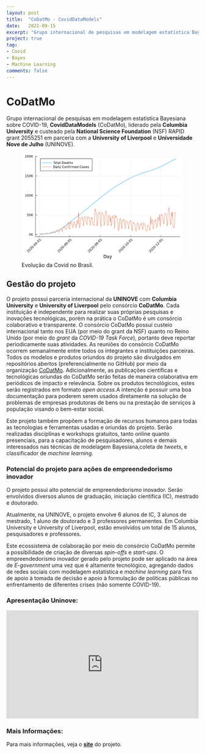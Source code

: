 ```yaml
---
layout: post
title:  "CoDatMo - CovidDataModels"
date:   2021-09-15
excerpt: "Grupo internacional de pesquisas em modelagem estatística Bayesiana sobre COVID-19."
project: true
tag:
- Covid 
- Bayes
- Machine Learning
comments: false
---
```


# CoDatMo

Grupo internacional de pesquisas em modelagem estatística Bayesiana sobre COVID-19, **CovidDataModels** (CoDatMo), liderado pela **Columbia University** e custeado pela **National Science Foundation** (NSF) RAPID grant 2055251 em parceria com a **University of Liverpool** e **Universidade Nove de Julho** (UNINOVE).

<figure>
	<img src="/assets/img/brazil_2020_codatmo.png">
	<figcaption>Evolução da Covid no Brasil.</figcaption>
</figure>


## Gestão do projeto

O projeto possui parceria internacional da **UNINOVE** com **Columbia University** e **University of Liverpool** pelo consórcio **CoDatMo**.
Cada instituição é independente para realizar suas próprias pesquisas e inovações tecnológicas, porém na prática o CoDatMo é um consórcio colaborativo e transparente. 
O consórcio CoDatMo possui custeio internacional tanto nos EUA (por meio do grant da NSF) quanto no Reino Unido (por meio do *grant* da *COVID-19 Task Force*), portanto deve reportar periodicamente suas atividades.
As reuniões do consórcio CoDatMo ocorrem semanalmente entre todos os integrantes e instituições parceiras.
Todos os modelos e produtos oriundos do projeto são divulgados em repositórios abertos (preferencialmente no GitHub) por meio da organização [CoDatMo](https://github.com/codatmo).
Adicionalmente, as publicações científicas e tecnológicas oriundas do CoDatMo serão feitas de maneira colaborativa em periódicos de impacto e relevância.
Sobre os produtos tecnológicos, estes serão registrados em formato *open access*.A intenção é possuir uma boa documentação para poderem serem usados diretamente na solução de problemas de empresas produtoras de bens ou na prestação de serviços à população visando o bem-estar social.

Este projeto também propõem a formação de recursos humanos para todas as tecnologias e ferramentas usadas e oriundas do projeto.
Serão realizadas disciplinas e workshops gratuitos, tanto online quanto presenciais, para a capacitação de pesquisadores, alunos e demais interessados nas técnicas de modelagem Bayesiana,coleta de *tweets*, e classificador de *machine learning*.

### Potencial do projeto para ações de empreendedorismo inovador

O projeto possui alto potencial de empreendedorismo inovador.
Serão envolvidos diversos alunos de graduação, iniciação científica (IC), mestrado e doutorado.

Atualmente, na UNINOVE, o projeto envolve 6 alunos de IC, 3 alunos de mestrado, 1 aluno de doutorado e 3 professores permanentes.
Em Columbia University e University of Liverpool, estão envolvidos um total de 15 alunos, pesquisadores e professores. 

Este ecossistema de colaboração por meio do consórcio CoDatMo permite a possibilidade de criação de diversas *spin-offs* e *start-ups*.
O empreendedorismo inovador gerado pelo projeto pode ser aplicado na área de *E-government* uma vez que é altamente tecnológico, agregando dados de redes sociais com modelagem estatística e *machine learning* para fins de apoio à tomada de decisão e apoio à formulação de políticas públicas no enfrentamento de diferentes crises (não somente COVID-19).

### Apresentação Uninove:

<style>.embed-container { position: relative; padding-bottom: 56.25%; height: 0; overflow: hidden; max-width: 100%; } .embed-container iframe, .embed-container object, .embed-container embed { position: absolute; top: 0; left: 0; width: 100%; height: 100%; }</style><div class='embed-container'><iframe src='https://www.youtube.com/embed/glXeaHKXT2M' frameborder='0' allowfullscreen></iframe></div>

### Mais Informações:

Para mais informações, veja o [**site**](https://codatmo.github.io) do projeto.
